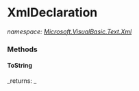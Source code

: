 ﻿
# XmlDeclaration
_namespace: [Microsoft.VisualBasic.Text.Xml](N-Microsoft.VisualBasic.Text.Xml.md)_



### Methods

#### ToString
<?xml version="{@"F:Microsoft.VisualBasic.Text.Xml.XmlDeclaration.version"}" encoding="{@"F:Microsoft.VisualBasic.Text.Xml.XmlDeclaration.encoding"}" standalone="{@"F:Microsoft.VisualBasic.Text.Xml.XmlDeclaration.standalone"}"?>

_returns: _




